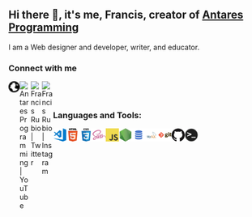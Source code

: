 ## Hi there 👋, it's me, Francis, creator of [Antares Programming][website]

I am a Web designer and developer, writer, and educator.

<!--
**maniczirconium/maniczirconium** is a ✨ _special_ ✨ repository because its `README.md` (this file) appears on your GitHub profile.

Here are some ideas to get you started:

- 🔭 I’m currently working on [Web development courses in Tagalog][course]
- 🌱 I’m currently learning everything (because that't what we gotta do)
- 👯 I’m looking to collaborate on wth other Filipino content creators
- 💬 Ask me about everything, I'll try to answer it.
- 🥅 2020 Goals: more code, more content, and YouTube videos
- 😄 Pronouns: he, him, his
- ⚡ Fun fact: I'm a huge Lady Gaga stan. I'm a Little Monster. Paws up!
-->

### Connect with me
[<img align="left" alt="antaresprogramming.github.io" width="22px" src="https://raw.githubusercontent.com/iconic/open-iconic/master/svg/globe.svg" />][website]
[<img align="left" alt="Antares Programming | YouTube" width="22px" src="https://cdn.jsdelivr.net/npm/simple-icons@v3/icons/youtube.svg" />][youtube]
[<img align="left" alt="Francis Rubio | Twitter" width="22px" src="https://cdn.jsdelivr.net/npm/simple-icons@v3/icons/twitter.svg" />][twitter]
[<img align="left" alt="Francis Rubio | Instagram" width="22px" src="https://cdn.jsdelivr.net/npm/simple-icons@v3/icons/instagram.svg" />][instagram]

<br><br>

### Languages and Tools:

<img align="left" alt="Visual Studio Code" width="26px" src="https://raw.githubusercontent.com/github/explore/80688e429a7d4ef2fca1e82350fe8e3517d3494d/topics/visual-studio-code/visual-studio-code.png" />
<img align="left" alt="HTML5" width="26px" src="https://raw.githubusercontent.com/github/explore/80688e429a7d4ef2fca1e82350fe8e3517d3494d/topics/html/html.png" />
<img align="left" alt="CSS3" width="26px" src="https://raw.githubusercontent.com/github/explore/80688e429a7d4ef2fca1e82350fe8e3517d3494d/topics/css/css.png" />
<img align="left" alt="Sass" width="26px" src="https://raw.githubusercontent.com/github/explore/80688e429a7d4ef2fca1e82350fe8e3517d3494d/topics/sass/sass.png" />
<img align="left" alt="JavaScript" width="26px" src="https://raw.githubusercontent.com/github/explore/80688e429a7d4ef2fca1e82350fe8e3517d3494d/topics/javascript/javascript.png" />
<img align="left" alt="Node.js" width="26px" src="https://raw.githubusercontent.com/github/explore/80688e429a7d4ef2fca1e82350fe8e3517d3494d/topics/nodejs/nodejs.png" />
<img align="left" alt="SQL" width="26px" src="https://raw.githubusercontent.com/github/explore/80688e429a7d4ef2fca1e82350fe8e3517d3494d/topics/sql/sql.png" />
<img align="left" alt="MySQL" width="26px" src="https://raw.githubusercontent.com/github/explore/80688e429a7d4ef2fca1e82350fe8e3517d3494d/topics/mysql/mysql.png" />
<img align="left" alt="Git" width="26px" src="https://raw.githubusercontent.com/github/explore/80688e429a7d4ef2fca1e82350fe8e3517d3494d/topics/git/git.png" />
<img align="left" alt="GitHub" width="26px" src="https://raw.githubusercontent.com/github/explore/78df643247d429f6cc873026c0622819ad797942/topics/github/github.png" />
<img align="left" alt="HTML5" width="26px" src="https://raw.githubusercontent.com/github/explore/80688e429a7d4ef2fca1e82350fe8e3517d3494d/topics/terminal/terminal.png" />


[website]: https://antaresprogramming.github.io/
[course]: https://antaresprogramming.github.io/courses/
[youtube]: https://www.youtube.com/channel/UCO1MsyeMTHRPk3KoHgW8csw
[twitter]: https://twitter.com/teacherbuknoy
[instagram]: https://instagram.com/teacherbuknoyofficial
